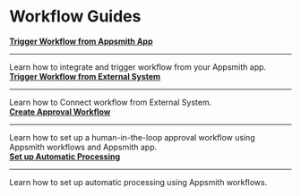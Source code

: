# Workflow Guides

<div className="containerGridSampleApp">
<div className="containerColumnSampleApp columnGrid column-one">
        <div className="containerCol">
            <a href="/workflows/how-to-guides/trigger-workflow-from-appsmith-app"><strong>Trigger Workflow from Appsmith App</strong></a>
        </div> <hr/>
        <div className="containerDescription">Learn how to integrate and trigger workflow from your Appsmith app.</div>
    </div>
<div className="containerColumnSampleApp columnGrid column-two">
        <div className="containerCol">
           <a href="/workflows/how-to-guides/trigger-workflow-from-external-system"><strong>Trigger Workflow from External System</strong></a>
        </div><hr/>
        <div className="containerDescription">Learn how to Connect workflow from External System.</div>
</div>
</div>

<div className="containerGridSampleApp">
    <div className="containerColumnSampleApp columnGrid column-one">
        <div className="containerCol">
            <a href="/workflows/how-to-guides/create-approval-workflow"><strong>Create Approval Workflow</strong></a>
        </div> <hr/>
        <div className="containerDescription">Learn how to set up a human-in-the-loop approval workflow using Appsmith workflows and Appsmith app.</div>
        <div className="containerTutorialLink"></div>
    </div>
    <div className="containerColumnSampleApp columnGrid column-two">
    <div className="containerCol">
           <a href="/workflows/how-to-guides/set-up-automatic-processing"><strong>Set up Automatic Processing</strong></a>
        </div><hr/>
        <div className="containerDescription">Learn how to set up automatic processing using Appsmith workflows.</div>
   </div>
</div>
